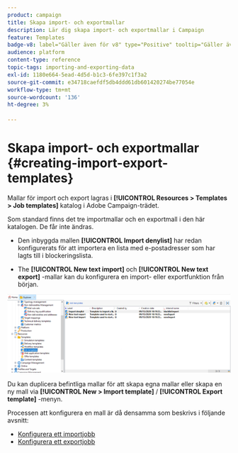 ```yaml
---
product: campaign
title: Skapa import- och exportmallar
description: Lär dig skapa import- och exportmallar i Campaign
feature: Templates
badge-v8: label="Gäller även för v8" type="Positive" tooltip="Gäller även Campaign v8"
audience: platform
content-type: reference
topic-tags: importing-and-exporting-data
exl-id: 1180e664-5ead-4d5d-b1c3-6fe397c1f3a2
source-git-commit: e34718caefdf5db4ddd61db601420274be77054e
workflow-type: tm+mt
source-wordcount: '136'
ht-degree: 3%

---
```


# Skapa import- och exportmallar {#creating-import-export-templates}



Mallar för import och export lagras i **[!UICONTROL Resources > Templates > Job templates]** katalog i Adobe Campaign-trädet.

Som standard finns det tre importmallar och en exportmall i den här katalogen. De får inte ändras.

* Den inbyggda mallen **[!UICONTROL Import denylist]** har redan konfigurerats för att importera en lista med e-postadresser som har lagts till i blockeringslista.

* The **[!UICONTROL New text import]** och **[!UICONTROL New text export]** -mallar kan du konfigurera en import- eller exportfunktion från början.

![](assets/s_ncs_user_export_wizard_template_create.png)

Du kan duplicera befintliga mallar för att skapa egna mallar eller skapa en ny mall via **[!UICONTROL New > Import template]** / **[!UICONTROL Export template]** -menyn.

Processen att konfigurera en mall är då densamma som beskrivs i följande avsnitt:

* [Konfigurera ett importjobb](../../platform/using/executing-import-jobs.md)
* [Konfigurera ett exportjobb](../../platform/using/executing-export-jobs.md)
